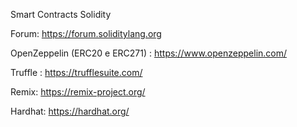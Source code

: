 Smart Contracts Solidity


Forum: https://forum.soliditylang.org

OpenZeppelin (ERC20 e ERC271) : https://www.openzeppelin.com/

Truffle : https://trufflesuite.com/

Remix: https://remix-project.org/

Hardhat: https://hardhat.org/
